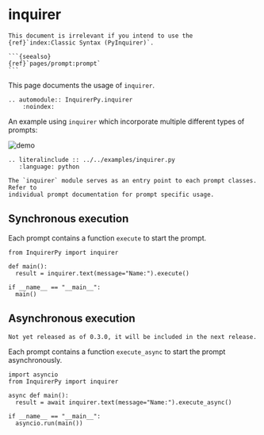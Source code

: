 # inquirer

````{attention}
This document is irrelevant if you intend to use the {ref}`index:Classic Syntax (PyInquirer)`.

```{seealso}
{ref}`pages/prompt:prompt`
```

````

This page documents the usage of `inquirer`.

```{eval-rst}
.. automodule:: InquirerPy.inquirer
    :noindex:
```

An example using `inquirer` which incorporate multiple different types of prompts:

![demo](https://assets.kazhala.me/InquirerPy/InquirerPy-prompt.gif)

```{eval-rst}
.. literalinclude :: ../../examples/inquirer.py
   :language: python
```

```{important}
The `inquirer` module serves as an entry point to each prompt classes. Refer to
individual prompt documentation for prompt specific usage.
```

## Synchronous execution

Each prompt contains a function `execute` to start the prompt.

```{code-block} python
from InquirerPy import inquirer

def main():
  result = inquirer.text(message="Name:").execute()

if __name__ == "__main__":
  main()
```

## Asynchronous execution

<!-- TODO: remove attention on release -->

```{attention}
Not yet released as of 0.3.0, it will be included in the next release.
```

Each prompt contains a function `execute_async` to start the prompt asynchronously.

```{code-block} python
import asyncio
from InquirerPy import inquirer

async def main():
  result = await inquirer.text(message="Name:").execute_async()

if __name__ == "__main__":
  asyncio.run(main())
```
